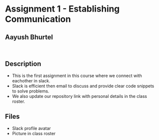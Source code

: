 # **Assignment 1 -  Establishing Communication** #
## **Aayush Bhurtel** ##
&nbsp;
## Description ##

- This is the first assignment in this course where we connect with eachother in slack. 
- Slack is efficient then email to discuss and provide clear code snippets to solve problems. 
- We also update our repository link with personal details in the class roster.
## Files ##
- Slack profile avatar
- Picture in class roster